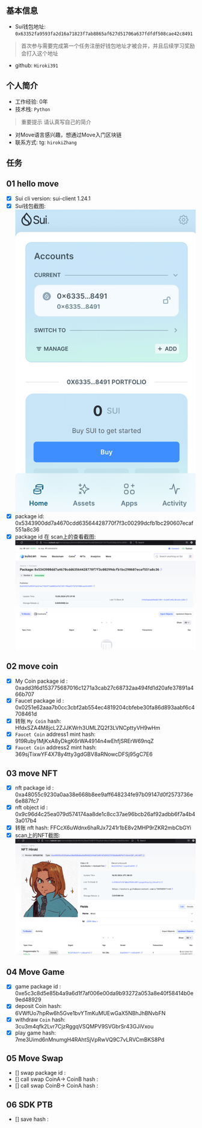 ## 基本信息
- Sui钱包地址: `0x63352fa9593fa2d16a71823f7ab8865af627d51706a637fdfdf508cae42c8491`
> 首次参与需要完成第一个任务注册好钱包地址才被合并，并且后续学习奖励会打入这个地址
- github: `Hiroki391`

## 个人简介
- 工作经验: 0年
- 技术栈: `Python`
> 重要提示 请认真写自己的简介
- 对Move语言感兴趣，想通过Move入门区块链
- 联系方式: tg: `hirokiZhang` 

## 任务

##   01 hello move  
- [x] Sui cli version: sui-client 1.24.1
- [x] Sui钱包截图: ![Sui钱包截图](images/wallet.png)
- [x] package id:  0x5343900dd7a4670cdd63564428770f7f3c00299dcfb1bc290607ecaf551a8c36 
- [x] package id 在 scan上的查看截图:![Scan截图](images/package-hello.png)

##   02 move coin
- [x] My Coin package id : 0xadd3f6d153775687016c1271a3cab27c68732aa494fd1d20afe37891a466b707
- [x] Faucet package id : 0x0251e62aaa7b0cc3cbf2ab554ec4819204cbfebe30fa86d893aabf6c4708461d 
- [x] 转账 `My Coin` hash: HfdxSZA4M8jcL2ZJJKWrh3UMLZQ2f3LVNCpttyVH9wHm
- [x] `Faucet Coin` address1 mint hash: 919Ruby1MjKxA8yDkgK6rWA4914n4wEhfjSRErW69nqZ
- [x] `Faucet Coin` address2 mint hash: 369sjTixwYF4X78y4tty3gdGBV8aRNowcDFSj95gC7E6

##   03 move NFT
- [x] nft package id :  0xa48055c9230a0aa38e668b8ee9aff648234fe97b09147d0f2573736e6e887fc7 
- [x] nft object id : 0x9c96d4c25ea079d574174aa8de1c8cc37ae96bcb26af92adbb6f7a4b43a017b4   
- [x] 转账 nft  hash: FFCcX6uWdnx6haRJx7241r1bE8v2MHP9rZKR2mbCbGYi
- [x] scan上的NFT截图:![Scan截图](images/nft.png)

##   04 Move Game
- [x] game package id : 0xe5c3c8d5e85b4a9a6d1f7af006e00da9b93272a053a8e40f58414b0e9ed48929
- [x] deposit Coin hash: 6VWfUo7hpRw6h5Gve1bvYTmKuMUEwGaX5NBhJhBNvbFN
- [x] withdraw `Coin` hash: 3cu3m4qfk2Lvr7CjzRggqVSQMPV9SVGbrSr43GJiVxou
- [x] play game hash: 7me3Uimd6nMnumgH4RAhtSjVpRwVQ9C7vLRVCmBKS8Pd

##   05 Move Swap
- [] swap package id :
- [] call swap CoinA-> CoinB  hash :
- [] call swap CoinB-> CoinA  hash :

##   06 SDK PTB
- [] save hash :

